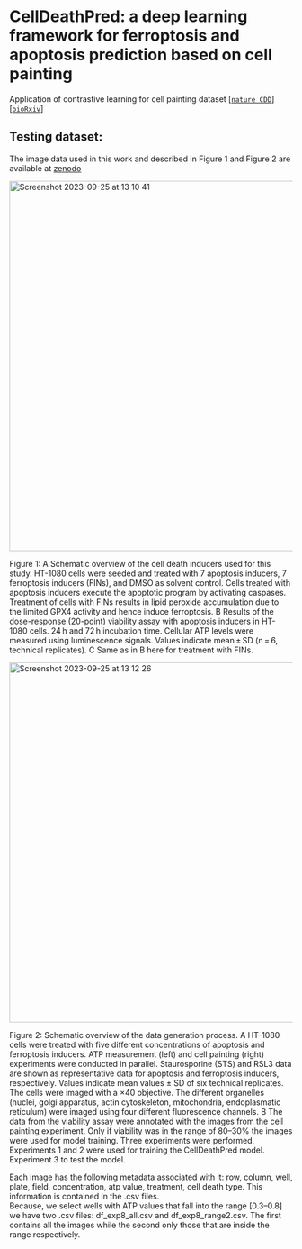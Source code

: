 # CellDeathPred: a deep learning framework for ferroptosis and apoptosis prediction based on cell painting

Application of contrastive learning for cell painting dataset
[[`nature CDD`](https://www.nature.com/articles/s41420-023-01559-y)] [[`bioRxiv`](https://www.biorxiv.org/content/10.1101/2023.03.14.532633v1)]

## Testing dataset:

The image data used in this work and described in Figure 1 and Figure 2 are available at [zenodo](https://zenodo.org/records/8375591)

<img width="657" alt="Screenshot 2023-09-25 at 13 10 41" src="https://github.com/peng-lab/CellDeathPred/assets/67750721/745703b7-4d69-446a-b9e1-d76d4ebf4789">

Figure 1: A Schematic overview of the cell death inducers used for this study. HT-1080 cells were seeded and treated with 7 apoptosis inducers, 7 ferroptosis inducers (FINs), and DMSO as solvent control. Cells treated with apoptosis inducers execute the apoptotic program by activating caspases. Treatment of cells with FINs results in lipid peroxide accumulation due to the limited GPX4 activity and hence induce ferroptosis. B Results of the dose-response (20-point) viability assay with apoptosis inducers in HT-1080 cells. 24 h and 72 h incubation time. Cellular ATP levels were measured using luminescence signals. Values indicate mean ± SD (n = 6, technical replicates). C Same as in B here for treatment with FINs.

<img width="639" alt="Screenshot 2023-09-25 at 13 12 26" src="https://github.com/peng-lab/CellDeathPred/assets/67750721/a2e6a154-a7f4-4aa5-bb0e-fc5a9a65a934">

Figure 2: Schematic overview of the data generation process. A HT-1080 cells were treated with five different concentrations of apoptosis and ferroptosis inducers. ATP measurement (left) and cell painting (right) experiments were conducted in parallel. Staurosporine (STS) and RSL3 data are shown as representative data for apoptosis and ferroptosis inducers, respectively. Values indicate mean values ± SD of six technical replicates. The cells were imaged with a ×40 objective. The different organelles (nuclei, golgi apparatus, actin cytoskeleton, mitochondria, endoplasmatic reticulum) were imaged using four different fluorescence channels. B The data from the viability assay were annotated with the images from the cell painting experiment. Only if viability was in the range of 80–30% the images were used for model training. Three experiments were performed. Experiments 1 and 2 were used for training the CellDeathPred model. Experiment 3 to test the model.

Each image has the following metadata associated with it: row, column, well, plate, field, concentration, atp value, treatment, cell death type. This information is contained in the .csv files.\
Because, we select wells with ATP values that fall into the range [0.3–0.8] we have two .csv files: df_exp8_all.csv and df_exp8_range2.csv. The first contains all the images while the second only those that are inside the range respectively.
